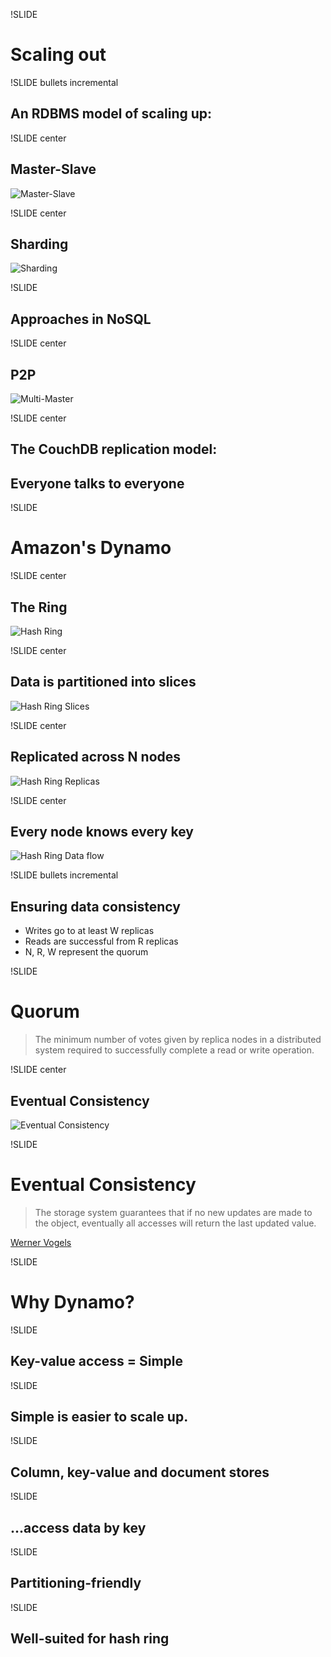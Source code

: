 !SLIDE

# Scaling out #

!SLIDE bullets incremental

## An RDBMS model of scaling up: ##

!SLIDE center

## Master-Slave ##

![Master-Slave](master_slave.png)

!SLIDE center

## Sharding ##

![Sharding](sharding.png)

!SLIDE

## Approaches in NoSQL ##

!SLIDE center

## P2P ##

![Multi-Master](multi_master.png)

!SLIDE center

## The CouchDB replication model: ##
## Everyone talks to everyone ##

!SLIDE

# Amazon's Dynamo #

!SLIDE center

## The Ring ##

![Hash Ring](hash_ring.png)

!SLIDE center

## Data is partitioned into slices ##
![Hash Ring Slices](hash_ring_slices.png)

!SLIDE center

## Replicated across N nodes ##
![Hash Ring Replicas](hash_ring_replicas.png)

!SLIDE center

## Every node knows every key ##
![Hash Ring Data flow](hash_ring_data_flow.png)

!SLIDE bullets incremental

## Ensuring data consistency ##

* Writes go to at least W replicas
* Reads are successful from R replicas
* N, R, W represent the quorum

!SLIDE

# Quorum #

> The minimum number of votes given by replica nodes in a distributed system required to successfully complete a read or write operation.

!SLIDE center
<br/>
## Eventual Consistency ##

![Eventual Consistency](eventual.jpg)

!SLIDE

# Eventual Consistency #

> The storage system guarantees that if no new updates are made to the object, eventually all accesses will return the last updated value.

<p class="caption"><a href="http://www.allthingsdistributed.com/2008/12/eventually_consistent.html">Werner Vogels</a></p>

!SLIDE

# Why Dynamo? #

!SLIDE

## Key-value access = Simple ##

!SLIDE

## Simple is easier to scale up. ##

!SLIDE

## Column, key-value and document stores ##

!SLIDE

## ...access data by key ##

!SLIDE

## Partitioning-friendly ##

!SLIDE

## Well-suited for hash ring ##


